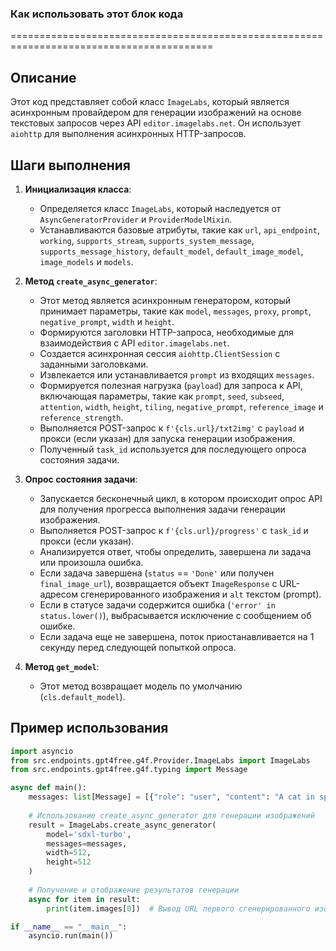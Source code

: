 ### Как использовать этот блок кода
=========================================================================================

Описание
-------------------------
Этот код представляет собой класс `ImageLabs`, который является асинхронным провайдером для генерации изображений на основе текстовых запросов через API `editor.imagelabs.net`. Он использует `aiohttp` для выполнения асинхронных HTTP-запросов.

Шаги выполнения
-------------------------
1. **Инициализация класса**:
   - Определяется класс `ImageLabs`, который наследуется от `AsyncGeneratorProvider` и `ProviderModelMixin`.
   - Устанавливаются базовые атрибуты, такие как `url`, `api_endpoint`, `working`, `supports_stream`, `supports_system_message`, `supports_message_history`, `default_model`, `default_image_model`, `image_models` и `models`.

2. **Метод `create_async_generator`**:
   - Этот метод является асинхронным генератором, который принимает параметры, такие как `model`, `messages`, `proxy`, `prompt`, `negative_prompt`, `width` и `height`.
   - Формируются заголовки HTTP-запроса, необходимые для взаимодействия с API `editor.imagelabs.net`.
   - Создается асинхронная сессия `aiohttp.ClientSession` с заданными заголовками.
   - Извлекается или устанавливается `prompt` из входящих `messages`.
   - Формируется полезная нагрузка (`payload`) для запроса к API, включающая параметры, такие как `prompt`, `seed`, `subseed`, `attention`, `width`, `height`, `tiling`, `negative_prompt`, `reference_image` и `reference_strength`.
   - Выполняется POST-запрос к `f'{cls.url}/txt2img'` с `payload` и прокси (если указан) для запуска генерации изображения.
   - Полученный `task_id` используется для последующего опроса состояния задачи.

3. **Опрос состояния задачи**:
   - Запускается бесконечный цикл, в котором происходит опрос API для получения прогресса выполнения задачи генерации изображения.
   - Выполняется POST-запрос к `f'{cls.url}/progress'` с `task_id` и прокси (если указан).
   - Анализируется ответ, чтобы определить, завершена ли задача или произошла ошибка.
   - Если задача завершена (`status` == `'Done'` или получен `final_image_url`), возвращается объект `ImageResponse` с URL-адресом сгенерированного изображения и `alt` текстом (prompt).
   - Если в статусе задачи содержится ошибка (`'error' in status.lower()`), выбрасывается исключение с сообщением об ошибке.
   - Если задача еще не завершена, поток приостанавливается на 1 секунду перед следующей попыткой опроса.

4. **Метод `get_model`**:
   - Этот метод возвращает модель по умолчанию (`cls.default_model`).

Пример использования
-------------------------

```python
import asyncio
from src.endpoints.gpt4free.g4f.Provider.ImageLabs import ImageLabs
from src.endpoints.gpt4free.g4f.typing import Message

async def main():
    messages: list[Message] = [{"role": "user", "content": "A cat in space"}]
    
    # Использование create_async_generator для генерации изображений
    result = ImageLabs.create_async_generator(
        model='sdxl-turbo',
        messages=messages,
        width=512,
        height=512
    )
    
    # Получение и отображение результатов генерации
    async for item in result:
        print(item.images[0])  # Вывод URL первого сгенерированного изображения

if __name__ == "__main__":
    asyncio.run(main())
```